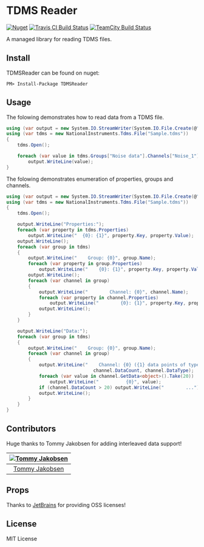 TDMS Reader
=============

[![Nuget](http://img.shields.io/nuget/v/TDMSReader.svg?style=flat)](http://www.nuget.org/packages/TDMSReader/) [![Travis CI Build Status](http://img.shields.io/travis/mikeobrien/TDMSReader.svg?style=flat&label=Travis%20CI)](https://travis-ci.org/mikeobrien/TDMSReader) [![TeamCity Build Status](https://img.shields.io/teamcity/http/build.mikeobrien.net/s/tdmsreader.svg?style=flat&label=TeamCity)](http://build.mikeobrien.net/viewType.html?buildTypeId=tdmsreader&guest=1)

A managed library for reading TDMS files.

## Install

TDMSReader can be found on nuget:

    PM> Install-Package TDMSReader

## Usage

The folowing demonstrates how to read data from a TDMS file.

```csharp
using (var output = new System.IO.StreamWriter(System.IO.File.Create(@"D:\export.txt")))
using (var tdms = new NationalInstruments.Tdms.File("Sample.tdms"))
{
    tdms.Open();

    foreach (var value in tdms.Groups["Noise data"].Channels["Noise_1"].GetData<double>())
        output.WriteLine(value);
}
```

The folowing demonstrates enumeration of properties, groups and channels.

```csharp
using (var output = new System.IO.StreamWriter(System.IO.File.Create(@"D:\tdms.overvw.txt")))
using (var tdms = new NationalInstruments.Tdms.File("Sample.tdms"))
{
    tdms.Open();

    output.WriteLine("Properties:");
    foreach (var property in tdms.Properties)
        output.WriteLine("  {0}: {1}", property.Key, property.Value);
    output.WriteLine();
    foreach (var group in tdms)
    {
        output.WriteLine("    Group: {0}", group.Name);
        foreach (var property in group.Properties)
            output.WriteLine("    {0}: {1}", property.Key, property.Value);
        output.WriteLine();
        foreach (var channel in group)
        {
            output.WriteLine("        Channel: {0}", channel.Name);
            foreach (var property in channel.Properties)
                output.WriteLine("        {0}: {1}", property.Key, property.Value);
            output.WriteLine();
        }
    }

    output.WriteLine("Data:");
    foreach (var group in tdms)
    {
        output.WriteLine("    Group: {0}", group.Name);
        foreach (var channel in group)
        {
            output.WriteLine("    Channel: {0} ({1} data points of type {2})", channel.Name,
                                channel.DataCount, channel.DataType);
            foreach (var value in channel.GetData<object>().Take(20))
                output.WriteLine("          {0}", value);
            if (channel.DataCount > 20) output.WriteLine("        ...");
            output.WriteLine();
        }
    }
}
```
Contributors
------------

Huge thanks to Tommy Jakobsen for adding interleaved data support!

| [![Tommy Jakobsen](http://www.gravatar.com/avatar/1.jpg?s=144)](https://github.com/tommyja) |
|:---:|
| [Tommy Jakobsen](https://github.com/tommyja) |
	
Props
------------

Thanks to [JetBrains](http://www.jetbrains.com/) for providing OSS licenses!

## License
MIT License